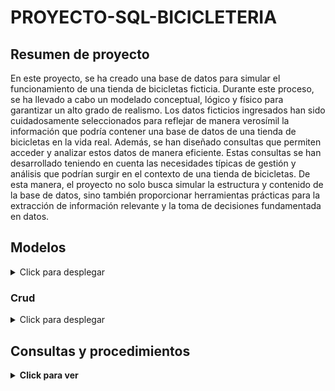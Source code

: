 # PROYECTO-SQL-BICICLETERIA

## Resumen de proyecto

En este proyecto, se ha creado una base de datos para simular el funcionamiento de una tienda de bicicletas ficticia. Durante este proceso, se ha llevado a cabo un modelado conceptual, lógico y físico para garantizar un alto grado de realismo. Los datos ficticios ingresados han sido cuidadosamente seleccionados para reflejar de manera verosímil la información que podría contener una base de datos de una tienda de bicicletas en la vida real.
Además, se han diseñado consultas que permiten acceder y analizar estos datos de manera eficiente. Estas consultas se han desarrollado teniendo en cuenta las necesidades típicas de gestión y análisis que podrían surgir en el contexto de una tienda de bicicletas. De esta manera, el proyecto no solo busca simular la estructura y contenido de la base de datos, sino también proporcionar herramientas prácticas para la extracción de información relevante y la toma de decisiones fundamentada en datos.

## Modelos

<details>
  <summary>Click para desplegar</summary>
   <br>
  En esta sección, se incluirán los modelos físicos adjuntos.

### Modelado conceptual

Desearía implementar una base de datos integral para la administración de mi empresa, la cual se especializa en el ámbito de la venta de productos de bicicletas. Contamos con diversas sucursales que cuentan con un promedio de 5 empleados en cada área. Mantenemos relaciones con varios distribuidores que proveen los productos para nuestras tiendas. Realizamos inventarios tanto de productos nuevos como de segunda mano.
Adicionalmente, ofrecemos servicios de mantenimiento para bicicletas y productos, brindando asistencia a los clientes que puedan requerirlo al adquirir una bicicleta o un artículo. Es importante destacar que no realizamos servicios de mantenimiento con productos de segunda mano. Los clientes tienen la flexibilidad de efectuar sus pagos de diversas maneras, y los productos de segunda mano cuentan con su propio proveedor exclusivo.
Los clientes que adquieren productos de segunda mano contarán con un inventario exclusivo y sus respectivas facturas, los cuales serán almacenados para posibles reclamaciones futuras. Esta medida se implementa con el objetivo de garantizar un registro detallado y transparente de las transacciones relacionadas con productos de segunda mano.
Además, buscamos establecer una visión clara de nuestros proveedores de segunda mano más destacados. Esto se logrará mediante un análisis cuidadoso de las transacciones, evaluando la calidad de los productos y la satisfacción de los clientes. Este enfoque nos permitirá tomar decisiones informadas y fortalecer nuestras relaciones con los proveedores que mejor se alineen con los estándares de calidad y servicio de nuestra empresa.

### Modelo logico

![imagen](https://github.com/Ancreem/PROYECTO-SQL-BICICLETERIA/assets/139159920/ad6132ab-288f-4a62-92c2-831c0e127304)


### Modelo fisico

![bicicleteria](https://github.com/Ancreem/PROYECTO-SQL-BICICLETERIA/assets/139159920/ef046f5d-a7c4-4dd2-b40e-d413c59cd9b2)

</details>

### Crud

<details>
  <summary>Click para desplegar</summary>
   <br>

<details>
  <summary>Tabla preFactura</summary>
   <br>

   - **CREATE:**
     ```sql
     INSERT INTO preFactura (id, tipoServicio, precio) VALUES (1, 'Maintenance', 50);
     ```
   - **READ:**
     ```sql
     SELECT * FROM preFactura WHERE id = 1;
     ```
   - **UPDATE:**
     ```sql
     UPDATE preFactura SET precio = 60 WHERE id = 1;
     ```
   - **DELETE:**
     ```sql
     DELETE FROM preFactura WHERE id = 1;
     ```
</details>


<details>
  <summary>Tabla metodoPago</summary>
   <br>

   - **CREATE:**
     ```sql
     INSERT INTO metodoPago (id, nombre, tipo) VALUES (1, 'Credit Card', 'Credit');
     ```
   - **READ:**
     ```sql
     SELECT * FROM metodoPago WHERE id = 1;
     ```
   - **UPDATE:**
     ```sql
     UPDATE metodoPago SET nombre = 'Debit Card' WHERE id = 1;
     ```
   - **DELETE:**
     ```sql
     DELETE FROM metodoPago WHERE id = 1;
     ```
</details>


<details>
  <summary>Tabla servicio</summary>
   <br>

   - **CREATE:**
     ```sql
     INSERT INTO servicio (tipoServicio, tipoVehiculo, complejidad) VALUES ('Maintenance', 'Bicycle', 'Medium');
     ```
   - **READ:**
     ```sql
     SELECT * FROM servicio WHERE tipoServicio = 'Maintenance';
     ```
   - **UPDATE:**
     ```sql
     UPDATE servicio SET complejidad = 'High' WHERE tipoServicio = 'Maintenance';
     ```
   - **DELETE:**
     ```sql
     DELETE FROM servicio WHERE tipoServicio = 'Maintenance';
     ```
</details>


<details>
  <summary>Tabla factura</summary>
   <br>

   - **CREATE:**
     ```sql
     INSERT INTO factura (id, empleadoId, clienteId, productosId, preFacturaId, metodoPagoId, fecha) VALUES (1, 101, 201, 301, 1, 1, '2023-11-29 12:00:00');
     ```
   - **READ:**
     ```sql
     SELECT * FROM factura WHERE id = 1;
     ```
   - **UPDATE:**
     ```sql
     UPDATE factura SET empleadoId = 102 WHERE id = 1;
     ```
   - **DELETE:**
     ```sql
     DELETE FROM factura WHERE id = 1;
     ```
</details>


<details>
  <summary>Tabla sucursal</summary>
   <br>

   - **CREATE:**
     ```sql
     INSERT INTO sucursal (id, direccion, nombre) VALUES (1, '123 Main Street', 'Main Branch');
     ```
   - **READ:**
     ```sql
     SELECT * FROM sucursal WHERE id = 1;
     ```
   - **UPDATE:**
     ```sql
     UPDATE sucursal SET direccion = '456 Oak Avenue' WHERE id = 1;
     ```
   - **DELETE:**
     ```sql
     DELETE FROM sucursal WHERE id = 1;
     ```

</details>
<details>
  <summary>Tabla trabajadores</summary>
   <br>


   - **CREATE:**
     ```sql
     INSERT INTO trabajadores (id, sucursalId, empleadoId) VALUES (1, 501, 101);
     ```
   - **READ:**
     ```sql
     SELECT * FROM trabajadores WHERE id = 1;
     ```
   - **UPDATE:**
     ```sql
     UPDATE trabajadores SET empleadoId = 102 WHERE id = 1;
     ```
   - **DELETE:**
     ```sql
     DELETE FROM trabajadores WHERE id = 1;
     ```



</details>
<details>
  <summary>Tabla empleado</summary>
   <br>

   - **CREATE:**
     ```sql
     INSERT INTO empleado (id, nombre, apellido1, apellido2, numeroCelular, correo, rol) VALUES (101, 'John', 'Doe', 'Smith', '123-456-7890', 'john.doe@example.com', 'Mechanic');
     ```
   - **READ:**
     ```sql
     SELECT * FROM empleado WHERE id = 101;
     ```
   - **UPDATE:**
     ```sql
     UPDATE empleado SET rol = 'Supervisor' WHERE id = 101;
     ```
   - **DELETE:**
     ```sql
     DELETE FROM empleado WHERE id = 101;
     ```
</details>
<details>
  <summary>Tabla cliente</summary>
   <br>

   - **CREATE:**
     ```sql
     INSERT INTO cliente (id, nombre, apellido1, apellido2, telefono, correo) VALUES (1, 'John', 'Doe', 'Smith', '123456789', 'john.doe@example.com');
     ```
   - **READ:**
     ```sql
     SELECT * FROM cliente WHERE id = 1;
     ```
   - **UPDATE:**
     ```sql
     UPDATE cliente SET telefono = '987654321' WHERE id = 1;
     ```
   - **DELETE:**
     ```sql
     DELETE FROM cliente WHERE id = 1;
     ```
</details>
<details>
  <summary>Tabla productos</summary>
   <br>

   - **CREATE:**
     ```sql
     INSERT INTO productos (id, producto, cantidad) VALUES (1, 'Bike Pump', 20);
     ```
   - **READ:**
     ```sql
     SELECT * FROM productos WHERE id = 1;
     ```
   - **UPDATE:**
     ```sql
     UPDATE productos SET cantidad = 25 WHERE id = 1;
     ```
   - **DELETE:**
     ```sql
     DELETE FROM productos WHERE id = 1;
     ```

</details>
<details>
  <summary>Tabla producto</summary>
   <br>

   - **CREATE:**
     ```sql
     INSERT INTO producto (producto, descripcion, tipo, precio, categoria) VALUES ('Bike001', 'Mountain Bike', 'Bicycle', 500, 'Outdoor');
     ```
   - **READ:**
     ```sql
     SELECT * FROM producto WHERE producto = 'Bike001';
     ```
   - **UPDATE:**
     ```sql
     UPDATE producto SET precio = 550 WHERE producto = 'Bike001';
     ```
   - **DELETE:**
     ```sql
     DELETE FROM producto WHERE producto = 'Bike001';
     ```


</details>
<details>
  <summary>Tabla inventario</summary>
   <br>

   - **CREATE:**
     ```sql
     INSERT INTO inventario (producto, fecha, distribuidorId, cantidad) VALUES ('Bike Part A', '2023-11-29 12:00:00', 1, 50);
     ```
   - **READ:**
     ```sql
     SELECT * FROM inventario WHERE producto = 'Bike Part A';
     ```
   - **UPDATE:**
     ```sql
     UPDATE inventario SET cantidad = 60 WHERE producto = 'Bike Part A';
     ```
   - **DELETE:**
     ```sql
     DELETE FROM inventario WHERE producto = 'Bike Part A';
     ```

</details>
<details>
  <summary>Tabla distribuidor</summary>
   <br>

   - **CREATE:**
     ```sql
     INSERT INTO distribuidor (id, nombre, numeroTelefono, numeroCelular, correo) VALUES (1, 'Distribuidor A', '123456789', '987654321', 'distribuidorA@example.com');
     ```
   - **READ:**
     ```sql
     SELECT * FROM distribuidor WHERE id = 1;
     ```
   - **UPDATE:**
     ```sql
     UPDATE distribuidor SET nombre = 'Distribuidor B' WHERE id = 1;
     ```
   - **DELETE:**
     ```sql
     DELETE FROM distribuidor WHERE id = 1;
     ```


</details>
<details>
  <summary>Tabla distribuidorSegundaMano</summary>
   <br>

   - **CREATE:**
     ```sql
     INSERT INTO distribuidorSegundaMano (id, nombre, numeroTelefono, numeroCelular, correo) VALUES (1, 'SecondHand Distributor', '123456789', '987654321', 'distributor@example.com');
     ```
   - **READ:**
     ```sql
     SELECT * FROM distribuidorSegundaMano WHERE id = 1;
     ```
   - **UPDATE:**
     ```sql
     UPDATE distribuidorSegundaMano SET nombre = 'Updated Distributor' WHERE id = 1;
     ```
   - **DELETE:**
     ```sql
     DELETE FROM distribuidorSegundaMano WHERE id = 1;
     ```

</details>
<details>
  <summary>Tabla inventarioSegundaMano</summary>
   <br>

   - **CREATE:**
     ```sql
     INSERT INTO inventarioSegundaMano (producto, fecha, distribuidorId, cantidad) VALUES ('SecondHandProduct1', '2023-11-29 12:00:00', 501, 10);
     ```
   - **READ:**
     ```sql
     SELECT * FROM inventarioSegundaMano WHERE producto = 'SecondHandProduct1';
     ```
   - **UPDATE:**
     ```sql
     UPDATE inventarioSegundaMano SET cantidad = 15 WHERE producto = 'SecondHandProduct1';
     ```
   - **DELETE:**
     ```sql
     DELETE FROM inventarioSegundaMano WHERE producto = 'SecondHandProduct1';
     ```


</details>
<details>
  <summary>Tabla productoSegundaMano</summary>
   <br>

   - **CREATE:**
     ```sql
     INSERT INTO productoSegundaMano (producto, descripcion, tipo, precio, estado, categoria) VALUES ('UsedBike001', 'Vintage bicycle in good condition', 'Bicycle', 200, 'Used', 'Vintage');
     ```
   - **READ:**
     ```sql
     SELECT * FROM productoSegundaMano WHERE producto = 'UsedBike001';
     ```
   - **UPDATE:**
     ```sql
     UPDATE productoSegundaMano SET precio = 250 WHERE producto = 'UsedBike001';
     ```
   - **DELETE:**
     ```sql
     DELETE FROM productoSegundaMano WHERE producto = 'UsedBike001';
     ```


</details>
<details>
  <summary>Tabla productosSegundaMano</summary>
   <br>


   - **CREATE:**
     ```sql
     INSERT INTO productosSegundaMano (id, producto, cantidad) VALUES (1, 'Used Bike', 3);
     ```
   - **READ:**
     ```sql
     SELECT * FROM productosSegundaMano WHERE id = 1;
     ```
   - **UPDATE:**
     ```sql
     UPDATE productosSegundaMano SET cantidad = 5 WHERE id = 1;
     ```
   - **DELETE:**
     ```sql
     DELETE FROM productosSegundaMano WHERE id = 1;
     ```

</details>
<details>
  <summary>Tabla clienteSegundaMano</summary>
   <br>

   - **CREATE:**
     ```sql
     INSERT INTO clienteSegundaMano (id, nombre, apellido1, apellido2, telefono, correo) VALUES (1, 'John', 'Doe', 'Smith', '555-1234', 'john.doe@example.com');
     ```
   - **READ:**
     ```sql
     SELECT * FROM clienteSegundaMano WHERE id = 1;
     ```
   - **UPDATE:**
     ```sql
     UPDATE clienteSegundaMano SET telefono = '555-5678' WHERE id = 1;
     ```
   - **DELETE:**
     ```sql
     DELETE FROM clienteSegundaMano WHERE id = 1;
     ```

</details>
<details>
  <summary>Tabla facturaSegundaMano</summary>
   <br>

   - **CREATE:**
     ```sql
     INSERT INTO facturaSegundaMano (id, empleadoId, clienteId, productosId, metodoPagoId, fecha) VALUES (1, 102, 301, 401, 2, '2023-11-30 14:30:00');
     ```
   - **READ:**
     ```sql
     SELECT * FROM facturaSegundaMano WHERE id = 1;
     ```
   - **UPDATE:**
     ```sql
     UPDATE facturaSegundaMano SET empleadoId = 103 WHERE id = 1;
     ```
   - **DELETE:**
     ```sql
     DELETE FROM facturaSegundaMano WHERE id = 1;
     ```
    
</details>

</details>

## Consultas y procedimientos

<details>
  <summary><strong>Click para ver</strong></summary>
   <br>


<details>
  <summary>Tabla Sucursal</summary>
   <br>

1. Devuelva cuales servicios han dado cada sucursal

   - Consulta

   ```sql
   	select s.nombre, p.tipoServicio
   	from sucursal s
   	join trabajadores t on t.sucursalId = s.id
   	join empleado e on e.id = t.empleadoId 
   	join factura f on f.empleadoId = e.id
   	join preFactura p on p.id = f.preFacturaId;
   ```

   - Procedimiento `servicio_en_sucursal;`

   ```sql
   	DELIMITER //
   	create procedure servicio_en_sucursal()
   	begin
   		select s.nombre, p.tipoServicio
           from sucursal s
           join trabajadores t on t.sucursalId = s.id
           join empleado e on e.id = t.empleadoId 
           join factura f on f.empleadoId = e.id
           join preFactura p on p.id = f.preFacturaId;
   	end //
   	DELIMITER ;
   ```

   - Llamado `call servicio_en_sucursal();`

2. Devuelva el nombre y la dirección de las sucursales que no han realizado ventas en el último mes.

    - Consulta

    ```sql
    	select s.nombre, s.direccion
        from sucursal s
        where not exists (
            select 1
            from factura f
            join empleado e ON f.empleadoId = e.id
            join trabajadores t ON e.id = t.empleadoId
            where t.sucursalId = s.id
            and month(f.fecha) = month(curdate()) - 1
            and year(f.fecha) = year(curdate())
        );
    ```

    - Procedimiento `sucursales_no_ventas_mes`

    ```sql
    	DELIMITER //
    	create procedure sucursales_no_ventas_mes(in numeroMeses int)
    	begin
    		select s.nombre, s.direccion
            from sucursal s
            where not exists (
                select 1
                from factura f
                join empleado e ON f.empleadoId = e.id
                join trabajadores t ON e.id = t.empleadoId
                where t.sucursalId = s.id
                and month(f.fecha) = month(curdate()) - numeroMeses
                and year(f.fecha) = year(curdate())
            );
    	end //
    	DELIMITER ;
    ```

    - Llamado `call sucursales_no_ventas_mes(numeroMeses);`


3. Obtenga un de las Sucursales con mayor número de Empleados.

    - Consulta

    ```sql
    	select s.nombre as sucursal,
                (select COUNT(*) 
                from trabajadores 
                where sucursalId = s.id) as numero_empleados
        from sucursal s
        order by numero_empleados DESC
        limit 1;
    ```

    - Procedimiento `ObtenerSucursalesMayorNumeroEmpleados`

    ```sql
        DELIMITER //
        create procedure ObtenerSucursalesMayorNumeroEmpleados()
        begin
            select s.nombre as sucursal,
                (select COUNT(*) 
                from trabajadores 
                where sucursalId = s.id) as numero_empleados
            from sucursal s
            order by numero_empleados DESC
            limit 1;
        end //
        DELIMITER ;

    ```

    - Llamado `call ObtenerSucursalesMayorNumeroEmpleados();`


4. Obtenga los detalles de Empleados en la Sucursal 1.

    - Consulta

    ```sql
    	select e.*
        from empleado e
        where e.id IN (
            select empleadoId 
            from trabajadores 
            where sucursalId = 1
        );
    ```

    - Procedimiento `ObtenerDetallesEmpleadosSucursal`

    ```sql
        DELIMITER //
        create procedure ObtenerDetallesEmpleadosSucursal(IN sucursal_id INT)
        begin
            select e.*
            from empleado e
            where e.id IN (
                select empleadoId 
                from trabajadores 
                where sucursalId = sucursal_id
            );
        end //
        DELIMITER ;
    ```

    - Llamado `call ObtenerDetallesEmpleadosSucursal(sucursal_id);`


5. Cuente las facturas emitidas por la sucursal 2

    - Consulta

    ```sql
    	select COUNT(*)
        from factura
        where empleadoId IN (
            select empleadoId 
            from trabajadores 
            where sucursalId = 2
        );
    ```

    - Procedimiento `ContarFacturasSucursal`

    ```sql
        DELIMITER //
        create procedure ContarFacturasSucursal(IN sucursal_id INT)
        begin
            select COUNT(*)
            from factura
            where empleadoId IN (select empleadoId from trabajadores where sucursalId = sucursal_id);
        end //
        DELIMITER ;
    ```

    - Llamado `call ContarFacturasSucursal(sucursal_id);`


</details>


<details>
  <summary>Tabla trabajadores</summary>
   <br>

1. Devuelva que trabajador no se encuentra en ninguna sucursal. Muestre su id, rol, con su nombre y apellidos.

   - Consulta

   ```sql
       select e.id, e.rol, CONCAT(e.nombre, ' ', e.apellido1, ' ', e.apellido2) as nombre_completo
       from empleado e
       left join trabajadores t on e.id = t.empleadoId
       where t.sucursalId is NULL;
   ```

   - Procedimiento `trabajador_no_sucursal`

   ```sql
   DELIMITER //
   	create procedure trabajador_no_sucursal()
   	begin
   	    select e.id, e.rol, CONCAT(e.nombre, ' ', e.apellido1, ' ', e.apellido2) as nombre_completo
       	from empleado e
       	left join trabajadores t on e.id = t.empleadoId
       	where t.sucursalId is NULL;
   	end //
   	DELIMITER ;
   ```

   - Llamado `call trabajador_no_sucursal() ;`


2.  Cuente cuantos empleados hay del rol "Vendedor" en especifico en la sucursal con el id 1.

    - Consulta

    ```sql
    	select COUNT(*)
        from empleado
        where id IN (
            select empleadoId 
            from trabajadores 
            where sucursalId = 1
        )
        AND rol = 'Vendedor';
    ```

    - Procedimiento `ContarEmpleadosPorRolSucursal`

    ```sql
        DELIMITER //
        create procedure ContarEmpleadosPorRolSucursal(IN sucursal_id INT, IN rol_empleado VARCHAR(255))
        begin
            select COUNT(*)
            from empleado
            where id IN (
                select empleadoId 
                from trabajadores 
                where sucursalId = sucursal_id
            )
            AND rol = rol_empleado;
        end //
        DELIMITER ;
    ```

    - Llamado `call ContarEmpleadosPorRolSucursal(sucursal_id, rol_empleado);`


4. Obtenga las sucursales con al menos un empleado de un rol especificado.
    - Consulta

    ```sql
    	select DISTINCT s.*
        from sucursal s
        where s.id IN (
        select sucursalId 
            from trabajadores 
            where empleadoId IN (
                select id 
                from empleado 
                where rol = "Vendedor"
            )
        );
    ```

    - Procedimiento `ObtenerSucursalesConRolEspecifico`

    ```sql
        DELIMITER //
        create procedure ObtenerSucursalesConRolEspecifico(IN rol_empleado VARCHAR(255))
        begin
            select DISTINCT s.*
            from sucursal s
            where s.id IN (
            select sucursalId 
            from trabajadores 
                where empleadoId IN (
                    select id 
                    from empleado 
                    where rol = rol_empleado
                )
            );
        end //
        DELIMITER ;
    ```

    - Llamado `call ObtenerSucursalesConRolEspecifico(rol_empleado);`


5. Muestre los empleados que trabajan en más de una sucursal.

    - Consulta

    ```sql
    	select *
        from empleado
        where id IN (
            select empleadoId
            from trabajadores
            GROUP BY empleadoId
            HAVING COUNT(DISTINCT sucursalId) > 1
        );
    ```

    - Procedimiento `ObtenerEmpleadosEnMasDeUnaSucursal`

    ```sql
        DELIMITER //
        create procedure ObtenerEmpleadosEnMasDeUnaSucursal()
        begin
            select *
            from empleado
            where id IN (
                select empleadoId
                from trabajadores
                GROUP BY empleadoId
                HAVING COUNT(DISTINCT sucursalId) > 1
            );
        end //
        DELIMITER ;

    ```

    - Llamado `call ObtenerEmpleadosEnMasDeUnaSucursal();`

</details>


<details>
  <summary>Tabla empleado</summary>
   <br>

1. Obtener el total de ventas realizado por el empleado con el id "1", mostrando el  nombre del empleado y la suma de los montos de venta, considerando las facturas emitidas.

   - Consulta

   ```sql
   	select e.nombre as Empleado, sum(p.precio * ps.cantidad) as venta
       from factura fact
       join empleado e on fact.empleadoId = e.id
       join productos ps on fact.productosId = ps.id
       join producto p on ps.producto = p.producto
       where e.id = 1
       GROUP BY e.nombre;
   ```

   - Procedimiento `empleado_ventas`

   ```sql
   	DELIMITER //
   	create procedure empleado_ventas(in idEmpleado int)
   	begin 
           select e.nombre as Empleado, sum(p.precio * ps.cantidad) as venta
           from factura fact
           join empleado e on fact.empleadoId = e.id
           join productos ps on fact.productosId = ps.id
           join producto p on ps.producto = p.producto
           where e.id = idEmpleado
           GROUP BY e.nombre;
   	end //
   	DELIMITER ;
   ```

   - Llamado `call empleado_ventas(id);`

2. Listar los servicios que han sido utilizados por empleados con el apellido "Martínez".

    - Consulta

    ```sql
    	select distinct s.tipoServicio
        from servicio s
        join preFactura pf on s.tipoServicio = pf.tipoServicio
        join factura f on pf.id = f.preFacturaId
        join empleado e on f.empleadoId = e.id
        where e.apellido1 = 'Martínez' or e.apellido2 = 'Martínez';
    ```

    - Procedimiento `servicios_utilizados_empleado_apellido`

    ```sql
    	DELIMITER //
    	create procedure servicios_utilizados_empleado_apellido(in apellidoEmpleado varchar(200))
    	begin
    		select distinct s.tipoServicio
            from servicio s
            join preFactura pf on s.tipoServicio = pf.tipoServicio
            join factura f on pf.id = f.preFacturaId
            join empleado e on f.empleadoId = e.id
            where e.apellido1 = apellidoEmpleado or e.apellido2 = apellidoEmpleado;
    	end //
    	DELIMITER ;
    ```

    - Llamado `call servicios_utilizados_empleado_apellido(apellido);`


3. Obtenga los empleados que han hecho ventas entre "2023-10-23" hasta "2023-11-23".

    - Consulta

    ```sql
    	select *
        from empleado
        where id IN (
            select empleadoId 
            from factura 
            where fecha BETWEEN "2023-10-23" AND "2023-11-23"
        );
    ```

    - Procedimiento ``

    ```sql
        DELIMITER //
        create procedure ObtenerEmpleadosVentasRangoFechas(IN fecha_inicio DATE, IN fecha_fin DATE)
        begin
            select *
            from empleado
            where id IN (
                select empleadoId 
                from factura 
                where fecha BETWEEN fecha_inicio AND fecha_fin);
        end //
        DELIMITER ;
    ```

    - Llamado `call ObtenerEmpleadosVentasRangoFechas(fecha_inicio, fecha_fin);`

4. Muestre cuales son los empleados que no estan asignados en una sucursalObtener

    - Consulta

    ```sql
    	select *
        from empleado
        where id NOT IN (
            select empleadoId 
            from trabajadores
        );
    ```

    - Procedimiento `ObtenerEmpleadosSinAsignacionSucursal`

    ```sql
        DELIMITER //
        create procedure ObtenerEmpleadosSinAsignacionSucursal()
        begin
            select *
            from empleado
            where id NOT IN (
                select empleadoId 
                from trabajadores
            );
        end //
        DELIMITER ;

    ```

    - Llamado `call ObtenerEmpleadosSinAsignacionSucursal();`

5. Haga una consulta que obtenga los empleados con mas de 1 factura emitida.

    - Consulta

    ```sql
        select *
        from empleado
        where id IN (
            select empleadoId 
            from factura GROUP BY empleadoId 
            HAVING COUNT(*) > 1
        ); 	
    ```

    - Procedimiento `ObtenerEmpleadosMasFacturasEmitidas`

    ```sql
        DELIMITER //
        create procedure ObtenerEmpleadosMasFacturasEmitidas(IN cantidad_facturas INT)
        begin
            select *
            from empleado
            where id IN (
                select empleadoId 
                from factura GROUP BY empleadoId 
                HAVING COUNT(*) > cantidad_facturas
            );
        end //
        DELIMITER ;
    ```

    - Llamado `call ObtenerEmpleadosMasFacturasEmitidas(cantidad_facturas);`


</details>

<details>
  <summary>Tabla metodoPago</summary>
   <br>

1. Obtén el nombre de los clientes que hayan realizado compras con Tarjeta de crédito  y en la sucursal con dirección "Avenida B #456".

   - Consulta

   ```sql
       select id, nombre as nombre_cliente
       from cliente
       where id IN (
           select f.clienteId
           from factura f
           join metodoPago mp ON f.metodoPagoId = mp.id
           join empleado e ON f.empleadoId = e.id
           join trabajadores t ON e.id = t.empleadoId
           join sucursal s ON t.sucursalId = s.id
           where s.direccion = 'Avenida B #456' and mp.nombre = 'Tarjeta de crédito'
       );
   ```

   - Procedimiento `metoPago_en_sucursal_cliente`

   ```sql
   	DELIMITER // 
   	create procedure metoPago_en_sucursal_cliente(in direccionSucursal varchar(90), in nombreTargeta varchar(90))
   	begin 
   	 select id, nombre as nombre_cliente
       from cliente
       where id IN (
           select f.clienteId
           from factura f
           join metodoPago mp ON f.metodoPagoId = mp.id
           join empleado e ON f.empleadoId = e.id
           join trabajadores t ON e.id = t.empleadoId
           join sucursal s ON t.sucursalId = s.id
           where s.direccion = direccionSucursal and mp.nombre = nombreTargeta
       );
   	end // 
   	DELIMITER ;
   ```

   - Llamado `call metoPago_en_sucursal_cliente(direccionSucursal, nombreTargeta);`

2. Muestre los clientes que han realizado pagos con tarjeta. Tenga en cuenta que debe de imprimir el nombre del cliente y el tipo de pago que tiene el cliente.

    - Consulta

    ```sql
    	select distinct concat(c.nombre,'',c.apellido1) as cliente,
        m.tipo as tipo_pago
        from cliente c
        join factura f on c.id = f.clienteId
        join metodoPago m on f.metodoPagoId = m.id
        where m.tipo = 'Tarjeta';
    ```

    - Procedimiento `clientes_tipoPago`

    ```sql
    	DELIMITER //
    	create procedure clientes_tipoPago(in tipoPago varchar(70))
    	begin
    		select distinct concat(c.nombre,'',c.apellido1) as cliente,
            m.tipo as tipo_pago
            from cliente c
            join factura f on c.id = f.clienteId
            join metodoPago m on f.metodoPagoId = m.id
            where m.tipo = tipoPago;
    	end //
    	DELIMITER ;
    ```

    - Llamado `call clientes_tipoPago(tipoPago);`

4. Obtenga las facturas con un Método de Pago de id 1.

    - Consulta

    ```sql
    	select f.id as Id_factura, e.nombre as Nombre_Empleado, c.nombre as Nombre_Cliente, p.producto, m.nombre as MetodoPago, f.fecha
        from factura f
        JOIN empleado e ON e.id = f.empleadoId
        JOIN cliente c ON c.id = f.clienteId
        JOIN productos p ON p.id = f.productosId
        JOIN metodoPago m ON m.id = f.metodoPagoId
        where f.metodoPagoId = 1;
    ```

    - Procedimiento `ObtenerFacturasPorMetodoPago`

    ```sql
        DELIMITER //
        create procedure ObtenerFacturasPorMetodoPago(IN metodo_pago_id INT)
        begin
        		select f.id as Id_factura, e.nombre as Nombre_Empleado, c.nombre as Nombre_Cliente, p.producto, m.nombre as MetodoPago, f.fecha
            from factura f
            JOIN empleado e ON e.id = f.empleadoId
            JOIN cliente c ON c.id = f.clienteId
            JOIN productos p ON p.id = f.productosId
            JOIN metodoPago m ON m.id = f.metodoPagoId
            where f.metodoPagoId = metodo_pago_id;
        end //
        DELIMITER ;
    ```

    - Llamado `call ObtenerFacturasPorMetodoPago(metodo_pago_id);`

5. Obtenga las facturas de segunda mano con un Método de Pago de id 7.

    - Consulta

    ```sql
        select f.id as Id_factura, e.nombre as Nombre_Empleado, c.nombre as Nombre_Cliente, p.producto, m.nombre as MetodoPago, f.fecha
        from facturaSegundaMano f
        JOIN empleado e ON e.id = f.empleadoId
        JOIN clienteSegundaMano c ON c.id = f.clienteId
        JOIN productosSegundaMano p ON p.id = f.productosId
        JOIN metodoPago m ON m.id = f.metodoPagoId
        where f.metodoPagoId = 7;
    ```

    - Procedimiento `ObtenerFacturasSegundaManoPorMetodoPago`

    ```sql
    	DELIMITER //
        create procedure ObtenerFacturasSegundaManoPorMetodoPago(IN metodo_pago_id INT)
        begin
        	select f.id as Id_factura, e.nombre as Nombre_Empleado, c.nombre as Nombre_Cliente, p.producto, m.nombre as MetodoPago, f.fecha
            from facturaSegundaMano f
            JOIN empleado e ON e.id = f.empleadoId
            JOIN clienteSegundaMano c ON c.id = f.clienteId
            JOIN productosSegundaMano p ON p.id = f.productosId
            JOIN metodoPago m ON m.id = f.metodoPagoId
            where f.metodoPagoId = metodo_pago_id;
        end //
        DELIMITER ;
    ```

    - Llamado `call ObtenerFacturasSegundaManoPorMetodoPago(metodo_pago_id);`

</details>


 
<details>
  <summary>Tabla cliente</summary>
   <br>

1. Obtenga el nombre de los clientes que han realizado compras en todas las sucursales.

    - Consulta

    ```sql
     	select c.nombre as nombre_cliente
        from cliente c
        where not exists (
            select 1
            from sucursal s
            where not exists (
                select 1
                from factura f
                join empleado e on f.empleadoId = e.id
                join trabajadores t on e.id = t.empleadoId
                where t.sucursalId = s.id and f.clienteId = c.id
            )
        );
    ```

    - Procedimiento `clientes_todas_sucursales`

    ```sql
    	DELIMITER //
        create procedure clientes_todas_sucursales()
        begin
            select c.nombre as nombre_cliente
            from cliente c
            where not exists (
                select 1
                from sucursal s
                where not exists (
                    select 1
                    from factura f
                    join empleado e on f.empleadoId = e.id
                    join trabajadores t on e.id = t.empleadoId
                    where t.sucursalId = s.id and f.clienteId = c.id
                )
            );
        end //
        DELIMITER ;
    ```

    - Llamado `call clientes_todas_sucursales();`

2. Mostrar el nombre de los clientes que han realizado compras en más de una sucursal.

    - Consulta

    ```sql
    	select c.nombre
        from cliente c
        where (
            select count(DISTINCT t.sucursalId)
            from trabajadores t
            JOIN factura f on t.empleadoId = f.empleadoId
            where f.clienteId = c.id
        ) > 1;
    ```

    - Procedimiento `clientes_compras_mas_sucursal`

    ```sql
    	DELIMITER //
        create procedure clientes_compras_mas_sucursal(in numeroSucursales int)
        begin 
            select c.nombre
            from cliente c
            where (
                select count(DISTINCT t.sucursalId)
                from trabajadores t
                JOIN factura f on t.empleadoId = f.empleadoId
                where f.clienteId = c.id
            ) > numeroSucursales;
        end //
        DELIMITER ;
    ```

    - Llamado `call clientes_compras_mas_sucursal(numeroSucursales);`

3. Calcular el monto total de compras realizadas por clientes con más de 5 productos en una sola factura.

    - Consulta

    ```sql
        select SUM(p.precio * ps.cantidad) as monto_total
        from factura f
        join productos ps on f.productosId = ps.id
        join producto p on ps.producto = p.producto
        where ps.cantidad > 5;
    ```

    - Procedimiento `monto_compras_cliente_cant_productos`

    ```sql
    	DELIMITER //
    	create procedure monto_compras_cliente_cant_productos(in numProductos int)
    	begin
    		select SUM(p.precio * ps.cantidad) as monto_total
            from factura f
            join productos ps on f.productosId = ps.id
            join producto p on ps.producto = p.producto
            where ps.cantidad > numProductos;
    	end //
    	DELIMITER ;
    ```

    - Llamado `call monto_compras_cliente_cant_productos(cantProductos);`


4. Obtenga los clientes que han utilizado Múltiples Metodos de Pago.

    - Consulta

    ```sql
    	select *
        from cliente c
        where c.id IN (
            select clienteId
            from factura
            GROUP BY clienteId
            HAVING COUNT(DISTINCT metodoPagoId) > 1
        );
    ```

    - Procedimiento `ObtenerClientesMultiplesMetodosPago`

    ```sql
    	DELIMITER //
        create procedure ObtenerClientesMultiplesMetodosPago()
        begin
            select *
            from cliente c
            where c.id IN (
                select clienteId
                from factura
                GROUP BY clienteId
                HAVING COUNT(DISTINCT metodoPagoId) > 1
            );
        end //
        DELIMITER ;
    ```

    - Llamado `call ObtenerClientesMultiplesMetodosPago();`

</details>


<details>
  <summary>Tabla factura</summary>
   <br>

1. Obtenga los detalles de Factura con el id "2"

    - Consulta

    ```sql
    	select f.*, e.nombre as empleado, c.nombre as cliente, p.producto as producto, mp.nombre as metodo_pago
        from factura f
        JOIN empleado e ON f.empleadoId = e.id
        JOIN cliente c ON f.clienteId = c.id
        JOIN productos p ON f.productosId = p.id
        JOIN metodoPago mp ON f.metodoPagoId = mp.id
        where f.id = 2;	
    ```

    - Procedimiento `ObtenerDetallesFactura`

    ```sql
        DELIMITER //
        create procedure ObtenerDetallesFactura(IN factura_id INT)
        begin
            select f.*, e.nombre as empleado, c.nombre as cliente, p.producto as producto, mp.nombre as metodo_pago
            from factura f
            JOIN empleado e ON f.empleadoId = e.id
            JOIN cliente c ON f.clienteId = c.id
            JOIN productos p ON f.productosId = p.id
            JOIN metodoPago mp ON f.metodoPagoId = mp.id
            where f.id = factura_id;
        end //
        DELIMITER ;
    ```

    - Llamado `call ObtenerDetallesFactura(factura);`


</details>

<details>
  <summary>Tabla productos</summary>
   <br>

1. Encontrar los productos que no han sido vendidos en el último mes.

    - Consulta

    ```sql
    	select p.producto
        from  producto p         
        where not exists (             
            select 1             
            from factura f             
            JOIN productos ps ON f.productosId = ps.id             
            where ps.producto = p.producto AND f.fecha >= curdate() - interval 1 month
        );     
    ```

    - Procedimiento`productos_no_vendidos_mes`

    ```sql
    	DELIMITER //
        create procedure productos_no_vendidos_mes(in mes int)
        begin     		
        select p.producto             
        from  producto p             
        where not exists (                 
            select 1                 
            from factura f                 
            JOIN productos ps ON f.productosId = ps.id                 
            where ps.producto = p.producto AND f.fecha >= curdate() - interval mes month             
        );    
        end //     	
       	DELIMITER ;     
    ```

    - Llamado`call productos_no_vendidos_mes(mes);`

2. Listar los productos que han sido comprados más de 2 veces en total.

    - Consulta

    ```sql
    	select ps.producto
        from productos ps
        join factura f on ps.id = f.productosId
        group by ps.producto
        having count(f.id) > 2;
    ```

    - Procedimiento `productos_comprados_cant`

    ```sql
    	DELIMITER //
    	create procedure productos_comprados_cant(in cantidad int)
    	begin
    		select ps.producto
            from productos ps
            join factura f on ps.id = f.productosId
            group by ps.producto
            having count(f.id) > cantidad;
    	end //
    	DELIMITER ;
    ```

    - Llamado `call productos_comprados_cant(cantidad);`

</details>
 
<details>
  <summary>Tabla producto</summary>
   <br>

1. Muestre los productos que ha suministrado el distribuidor "Bicicletas del Futuro Ltda"

   - Consulta

   ```sql
   	select p.producto as nombre_producto 
       from producto p
       join inventario i on i.producto = p.producto
       join distribuidor d on i.distribuidorId = d.id
       where d.nombre like '%Bicicletas del Futuro Ltda%';
   ```

   - Procedimiento `productos_suministrados_distribuidor`

   ```sql
   	DELIMITER //
   	create procedure productos_suministrados_distribuidor(in nombreDistribuidor varchar(90))
   	begin
   		set @distribuidor = concat("%",nombreDistribuidor,"%");
   
   		select p.producto as nombre_producto 
           from producto p
           join inventario i on i.producto = p.producto
           join distribuidor d on i.distribuidorId = d.id
           where d.nombre like @distribuidor;
   
   	end //
   	DELIMITER ;
   ```

   - Llamado `call productos_suministrados_distribuidor(nombreDistribuidor);`

2. Consulte cuales son los Productos cuyo precio es mayor al promedio y muéstrelos en pantalla.

    - Consulta

    ```sql
        select distinct p.producto
        from producto p
        where p.precio > (
            select avg(precio) from producto
        );
    ```

    - Procedimiento `productos_mayor_promedio`

    ```sql
    	DELIMITER //
    	create procedure productos_mayor_promedio()
    	begin
            select distinct p.producto
            from producto p
            where p.precio > (
                select avg(precio) from producto
            );
    	end //
    	DELIMITER ; 
    ```

    - Llamado `call productos_mayor_promedio();`

3. Encuentre cuales son los productos con precio superior al promedio de su categoría. Imprima el nombre del producto y su categoría.

    - Consulta

    ```sql
    
    select distinct p.producto, p.categoria
    from producto p
    where p.precio > (
        select avg(precio)
        from producto
        where categoria = p.categoria
    );
    ```

    - Procedimiento `productos_precio_sup_categoria`

    ```sql
    	DELIMITER //
    	create procedure productos_precio_sup_categoria()
    	begin
            select distinct p.producto, p.categoria
            from producto p
            where p.precio > (
                select avg(precio)
                from producto
                where categoria = p.categoria
            );
    	end //
    	DELIMITER ;
    ```

    - Llamado `call productos_precio_sup_categoria();`

</details>

 
<details>
  <summary>Tabla inventario</summary>
   <br>

1. Listar los productos en el inventario que tengan una cantidad superior a 25 y un precio inferior a 20000.

   - Consulta

   ```sql
   	select *
   	from inventario
   	where cantidad > 25
     	and producto in (
         select producto 
         from producto 
         where precio < 20000
     	);
   ```

   - Procedimiento `producto_inventario_desde_hasta`

   ```sql
   	DELIMITER //
   	create procedure producto_inventario_desde_hasta(in desde int, in hasta int) 
   	begin
   	select *
           from inventario
           where cantidad > desde
           and producto in (
             select producto 
             from producto 
             where precio < hasta
           );
   	end // 
   	DELIMITER ;
   ```

   - Llamado `call producto_inventario_desde_hasta(desde, hasta);`

</details>


<details>
  <summary>Tabla distribuidor</summary>
   <br>

1. Encuentra el nombre y el número de teléfono de los distribuidores que han suministrado productos en el último mes.

   - Consulta

   ```sql
   	select distinct d.nombre, numeroTelefono as Telefono
   	from distribuidor d
   	join inventario i on i.distribuidorId = d.id
   	where 
   	month(i.fecha) = month(current_date())
   	and
       year(i.fecha) = year(current_date());
   ```

   - Procedimiento `distribuidores_ultimo_mes`

   ```sql
   	DELIMITER //
   	create procedure distribuidores_ultimo_mes()
   	begin 
           select distinct d.nombre, numeroTelefono as Telefono
           from distribuidor d
           join inventario i on i.distribuidorId = d.id
           where 
           month(i.fecha) = month(current_date())
           and
           year(i.fecha) = year(current_date());
   	end //
   	DELIMITER ;
   ```

   - Llamado `call distribuidores_ultimo_mes();`

2. Muestre la cantidad de productos suministrados por el distribuidor  "Bicicletas del Futuro Ltda".

    - Consulta

    ```sql
        select count(p.producto) as cantidad_de_productos
        from producto p
        join inventario i ON i.producto = p.producto
        join distribuidor d ON i.distribuidorId = d.id
        where d.nombre like '%Bicicletas del Futuro Ltda%';
    ```

    - Procedimiento `cantidad_productos_distribuidor`

    ```sql
    	DELIMITER //
    	create procedure cantidad_productos_distribuidor(in distribuidor varchar(150))
    	begin
    		set @distribuidoBuscar = concat('%', distribuidor ,'%');
    		select count(p.producto) as cantidad_de_productos
            from producto p
            join inventario i ON i.producto = p.producto
            join distribuidor d ON i.distribuidorId = d.id
            where d.nombre like @distribuidoBuscar;
    	end //
    	DELIMITER ;
    ```

    - Llamado `call cantidad_productos_distribuidor(distribuidor);`

</details>


<details>
  <summary>Tabla preFactura</summary>
   <br>

</details>


<details>
  <summary>Tabla servicio</summary>
   <br>

1. Listar los servicios ofrecidos para "Bicicletas" de complejidad "Baja" y al id de factura al que pertenecen.

   - Consulta

   ```sql
       select f.id as id_factura, pf.tipoServicio
       from factura f
       join preFactura pf on f.preFacturaId = pf.id
       where pf.tipoServicio in (
       	select tipoServicio
       	from servicio
       	where complejidad = 'Baja' and tipoVehiculo = 'Bicicleta'
       );
   ```

   - Procedimiento `servicios_complejidad`

   ```sql
   	DELIMITER //
   	create procedure servicios_complejidad(in complejidadTrabajo varchar(50), in tipoDeVehiculo varchar(150))
   	begin
           select f.id as id_factura, pf.tipoServicio
           from factura f
           join preFactura pf on f.preFacturaId = pf.id
           where pf.tipoServicio in (
               select tipoServicio
               from servicio
               where complejidad = complejidadTrabajo and tipoVehiculo = tipoDeVehiculo
           );
   	end //
   	DELIMITER ;
   ```

   - Llamado `call servicios_complejidad(complejidadTrabajo, tipoDeVehiculo);`

2. Imprima en pantalla cuales son los servicios no utilizados en ninguna factura. Muestre todas la columnas.

    - Consulta

    ```sql
        select * from servicio s
        where not exists 
        (select 1 from factura f 
        join preFactura pf on f.preFacturaId = pf.id
        where pf.tipoServicio = s.tipoServicio);
    ```

    - Procedimiento `productos_no_ulizados_factura`

    ```sql
    	DELIMITER //
    	create procedure productos_no_ulizados_factura()
    	begin
    		select * from servicio s
            where not exists 
            (select 1 from factura f 
            join preFactura pf on f.preFacturaId = pf.id
            where pf.tipoServicio = s.tipoServicio);
    	end //
    	DELIMITER ;
    ```

    - Llamado `call productos_no_ulizados_factura();`

3. Encontrar los servicios que no han sido utilizados en los últimos 3 meses.

    - Consulta

    ```sql
    	select tipoServicio
        from servicio s
        where not exists (
            select 1
            from preFactura pf
            join factura f on pf.id = f.preFacturaId
            where pf.tipoServicio = s.tipoServicio and f.fecha >= CURDATE() - interval 3 MONTH
        );
    ```

    - Procedimiento `servicios_no_utilizados_mes`

    ```sql
    	DELIMITER // 
        create procedure servicios_no_utilizados_mes(in mes int)
        begin
        	select tipoServicio
            from servicio s
            where not exists (
                select 1
                from preFactura pf
                join factura f on pf.id = f.preFacturaId
                where pf.tipoServicio = s.tipoServicio and f.fecha >= CURDATE() - interval mes MONTH
            );
        end //
        DELIMITER ;
    ```

    - Llamado `call servicios_no_utilizados_mes(mes);`

</details>



<details>
  <summary>Tabla facturaSegundaMano</summary>
   <br>

1.  Obtenga los detalles de Factura Segunda Mano con el id "1"

    - Consulta

    ```sql
    	select fs.*, e.nombre as empleado, c.nombre as cliente, p.producto as producto, mp.nombre as metodo_pago
        from facturaSegundaMano fs
        JOIN empleado e ON fs.empleadoId = e.id
        JOIN clienteSegundaMano c ON fs.clienteId = c.id
        JOIN productosSegundaMano p ON fs.productosId = p.id
        JOIN metodoPago mp ON fs.metodoPagoId = mp.id
        where fs.id = 1;	
    ```

    - Procedimiento `ObtenerDetallesFacturaSegundaMano`
    
    ```sql
    	DELIMITER //
    	create procedure ObtenerDetallesFacturaSegundaMano(IN factura_id INT)
    	begin
            select fs.*, e.nombre as empleado, c.nombre as cliente, p.producto as producto, mp.nombre as metodo_pago
            from facturaSegundaMano fs
            JOIN empleado e ON fs.empleadoId = e.id
            JOIN clienteSegundaMano c ON fs.clienteId = c.id
            JOIN productosSegundaMano p ON fs.productosId = p.id
            JOIN metodoPago mp ON fs.metodoPagoId = mp.id
            where fs.id = factura_id;
    	end //
    	DELIMITER ;
    ```
    
    - Llamado `call ObtenerDetallesFacturaSegundaMano(factura);`
    
</details>

<details>
  <summary>Tabla productosSegundaMano</summary>
   <br>

1. Obtenga el nombre de los productos de segunda mano con estado "Nuevo" y un precio mayor a 300.

   - Consulta

   ```sql
   	select ps.producto as nombre_producto 
       from productoSegundaMano ps
       where ps.estado like '%nuevo%' and ps.precio > 300;
   ```

   - Procedimiento `productosSegundaMano_estado_mayorA`

   ```sql
   	DELIMITER //
   	create procedure productosSegundaMano_estado_mayorA(in estadoProducto varchar(40), in precioProducto int)
   	begin
   		select ps.producto as nombre_producto 
           from productoSegundaMano ps
           where ps.estado like concat('%', estadoProducto, '%') and ps.precio > precioProducto;
   	end //
   	DELIMITER ;
   ```

   - Llamado `call productosSegundaMano_estado_mayorA(estadoProducto, precioProducto);`


2.   Muestre la cantidad de productos suministrados por el distribuidor  "Bicicletas del Futuro Ltda".

- Consulta

    ```sql
        select count(p.producto) as cantidad_de_productos
        from producto p
        join inventarioSegundaMano i ON i.producto = p.producto
        join distribuidorSegundaMano d ON i.distribuidorId = d.id
        where d.nombre like '%Velocidad Extrema Distribuciones%';
    ```

    - Procedimiento `cantidad_productos_distribuidorSegunda`

    ```sql
    	DELIMITER //
    	create procedure cantidad_productos_distribuidorSegunda(in distribuidorSegundaMano varchar(150))
    	begin
    		set @distribuidoBuscar = concat('%', distribuidorSegundaMano ,'%');
    		select count(p.producto) as cantidad_de_productos
            from producto p
            join inventarioSegundaMano i ON i.producto = p.producto
            join distribuidorSegundaMano d ON i.distribuidorId = d.id
            where d.nombre like @distribuidoBuscar;
    	end //
    	DELIMITER ;
    ```

    - Llamado `call cantidad_productos_distribuidorSegunda(distribuidorSegundaMano);`

3. Listar los productos de segunda mano que han sido comprados más de 1 vez en total.

    - Consulta

    ```sql
    	select ps.producto
        from productosSegundaMano ps
        join facturaSegundaMano f on ps.id = f.productosId
        group by ps.producto
        having count(f.id) > 1;
    ```

    - Procedimiento `productosSegundaMano_comprados_cant`

    ```sql
    	DELIMITER //
    	create procedure productosSegundaMano_comprados_cant(in cantidad int)
    	begin
            select ps.producto
            from productosSegundaMano ps
            join facturaSegundaMano f on ps.id = f.productosId
            group by ps.producto
            having count(f.id) > cantidad;
    	end //
    	DELIMITER ;
    ```

    - Llamado `call productosSegundaMano_comprados_cant(cantidad);`

</details>

<details>
  <summary>Tabla productoSegundaMano</summary>
   <br>

1. Calcular el monto total de compras realizadas por clientes con más de 3 productos en una sola factura. Los clientes, los productos y la factura son todas de segunda mano.

    - Consulta

    ```sql
    	select SUM(p.precio * ps.cantidad) as monto_total
        from facturaSegundaMano f
        join productosSegundaMano ps on f.productosId = ps.id
        join productoSegundaMano p on ps.producto = p.producto
        where ps.cantidad > 3;
    ```

    - Procedimiento `monto_compras_cliente_cant_productosSegundaMano`

    ```sql
    	DELIMITER //
    	create procedure monto_compras_cliente_cant_productosSegundaMano(in numProductos int)
    	begin
    		select SUM(p.precio * ps.cantidad) as monto_total
            from facturaSegundaMano f
            join productosSegundaMano ps on f.productosId = ps.id
            join productoSegundaMano p on ps.producto = p.producto
            where ps.cantidad > numProductos;
    	end //
    	DELIMITER ;
    ```

    - Llamado `call call monto_compras_cliente_cant_productosSegundaMano(numProductos);`

</details>

<details>
  <summary>Tabla inventarioSegundaMano</summary>
   <br>

1. Listar los productos de segunda mano en el inventario de segunda mano que tengan una cantidad superior a 25 y un precio inferior a 20000.

    - Consulta

    ```sql
    	select *
        from inventarioSegundaMano
        where cantidad > desde
        and producto in (
        select producto 
        from productoSegundaMano 
        where precio < hasta
    ```

    - Procedimiento `productoSegun_inventarioSegun_desde_hasta`

    ```sql
    	DELIMITER //
    	create procedure productoSegun_inventarioSegun_desde_hasta(in desde int, in hasta int) 
    	begin
    		select *
            from inventarioSegundaMano
            where cantidad > desde
            and producto in (
              select producto 
              from productoSegundaMano 
              where precio < hasta
            );
    	end // 
    	DELIMITER ;
    ```

    - Llamado `call productoSegun_inventarioSegun_desde_hasta(desde, hasta);`


</details>


<details>
  <summary>Tabla distribuidorSegundaMano</summary>
   <br>


1. Encuentra el nombre y el número de teléfono de los distribuidores de segunda mano que han suministrado productos en el último mes.

    - Consulta

    ```sql
    	select distinct d.nombre, numeroTelefono as Telefono
    	from distribuidorSegundaMano d
    	join inventarioSegundaMano i on i.distribuidorId = d.id
    	where 
    	month(i.fecha) = month(current_date())
    	and
        year(i.fecha) = year(current_date());
    ```

    - Procedimiento `distribuidoresSegundaMano_ultimo_mes`

    ```sql
    	DELIMITER //
    	create procedure distribuidoresSegundaMano_ultimo_mes()
    	begin 
            select distinct d.nombre, numeroTelefono as Telefono
            from distribuidorSegundaMano d
            join inventarioSegundaMano i on i.distribuidorId = d.id
            where 
            month(i.fecha) = month(current_date())
            and
            year(i.fecha) = year(current_date());
    	end //
    	DELIMITER ;
    ```

    - Llamado `call distribuidoresSegundaMano_ultimo_mes();`


</details>

<details>
  <summary>Tabla clienteSegundaMano</summary>
   <br>

1. Obtenga el nombre de los clientes de segunda mano que han realizado compras en todas las sucursales.

    - Consulta

    ```sql
    	select c.nombre as nombre_cliente
        from clienteSegundaMano c
        where not exists (
            select 1
            from sucursal s
            where not exists (
                select 1
                from factura f
                join empleado e on f.empleadoId = e.id
                join trabajadores t on e.id = t.empleadoId
                where t.sucursalId = s.id and f.clienteId = c.id
            )
        );
    ```

    - Procedimiento `clientesSegundaMano_todas_sucursales`

    ```sql
    	DELIMITER //
        create procedure clientesSegundaMano_todas_sucursales()
        begin
        	select c.nombre as nombre_cliente
        	from clienteSegundaMano c
        	where not exists (
            select 1
            from sucursal s
            where not exists (
                select 1
                from factura f
                join empleado e on f.empleadoId = e.id
                join trabajadores t on e.id = t.empleadoId
                where t.sucursalId = s.id and f.clienteId = c.id
            ));
        end //
    	DELIMITER ;
    ```

    - Llamado `call clientesSegundaMano_todas_sucursales();`


2. Obtenga un cliente de segunda mano con 2 compras

    - Consulta

    ```sql
        select *
        from clienteSegundaMano c
        where c.id IN (
            select clienteId 
            from facturaSegundaMano 
            GROUP BY clienteId 
            HAVING COUNT(*) > 2
        );
    ```

    - Procedimiento `ObtenerClienteSegundaManoMasCompras`

    ```sql
    	DELIMITER //
        create procedure ObtenerClienteSegundaManoMasCompras(IN cantidad_compras INT)
        begin
            select *
            from clienteSegundaMano c
            where c.id IN (
                select clienteId 
                from facturaSegundaMano 
                GROUP BY clienteId 
                HAVING COUNT(*) > cantidad_compras
            );
        end //
        DELIMITER ;
    ```

    - Llamado `call ObtenerClienteSegundaManoMasCompras();`

3. Obtenga los clientes de segunda mano que han utilizado Múltiples Metodos de Pago.

    - Consulta

    ```sql
    	select *
        from clienteSegundaMano c
        where c.id IN (
            select clienteId
            from facturaSegundaMano
            GROUP BY clienteId
            HAVING COUNT(DISTINCT metodoPagoId) > 1
        );
    ```

    - Procedimiento `ObtenerClienteSegundaManoMultiplesMetodosPago`

    ```sql
    	DELIMITER //
        create procedure ObtenerClienteSegundaManoMultiplesMetodosPago()
        begin
            select *
            from clienteSegundaMano c
            where c.id IN (
                select clienteId
                from facturaSegundaMano
                GROUP BY clienteId
                HAVING COUNT(DISTINCT metodoPagoId) > 1
            );
        end //
        DELIMITER ;
    ```

    - Llamado `call ObtenerClienteSegundaManoMultiplesMetodosPago();`


</details>





